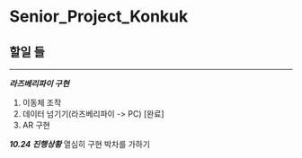 # Senior_Project_Konkuk

## 할일 들

---

***라즈베리파이 구현***
1. 이동체 조작
2. 데이터 넘기기(라즈베리파이 -> PC) [완료]
3. AR 구현

***10.24 진행상황***
열심히 구현 박차를 가하기
